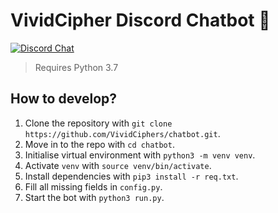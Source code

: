 # VividCipher Discord Chatbot 🤖

[![Discord Chat](https://img.shields.io/discord/308323056592486420.svg)](https://discord.gg/6RYUs42)

> Requires Python 3.7

## How to develop?

1. Clone the repository with `git clone https://github.com/VividCiphers/chatbot.git`.
2. Move in to the repo with `cd chatbot`.
3. Initialise virtual environment with `python3 -m venv venv`.
4. Activate `venv` with `source venv/bin/activate`.
5. Install dependencies with `pip3 install -r req.txt`.
6. Fill all missing fields in `config.py`.
7. Start the bot with `python3 run.py`.

